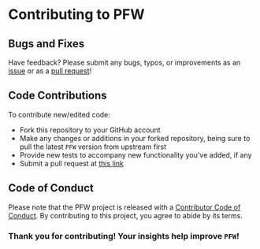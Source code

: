 # Contributing to PFW

## Bugs and Fixes

Have feedback? Please submit any bugs, typos, or improvements as an 
[issue](https://github.com/Visorbearer/PFW/issues) or as a [pull request](https://github.com/Visorbearer/PFW/pulls)!

## Code Contributions

To contribute new/edited code:

- Fork this repository to your GitHub account
- Make any changes or additions in your forked repository, being sure to pull the latest `PFW` version from upstream first
- Provide new tests to accompany new functionality you've added, if any
- Submit a pull request at [this link](https://github.com/Visorbearer/PFW/pulls)

## Code of Conduct

Please note that the PFW project is released with a
[Contributor Code of Conduct](CODE_OF_CONDUCT.md). By contributing to this
project, you agree to abide by its terms.

### Thank you for contributing! Your insights help improve `PFW`!
